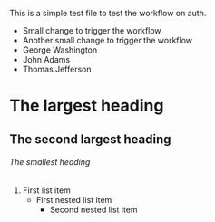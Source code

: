 This is a simple test file to test the workflow on auth.

- Small change to trigger the workflow
- Another small change to trigger the workflow
- George Washington
- John Adams
- Thomas Jefferson

# The largest heading

## The second largest heading

###### The smallest heading

1. First list item
    - First nested list item
        - Second nested list item